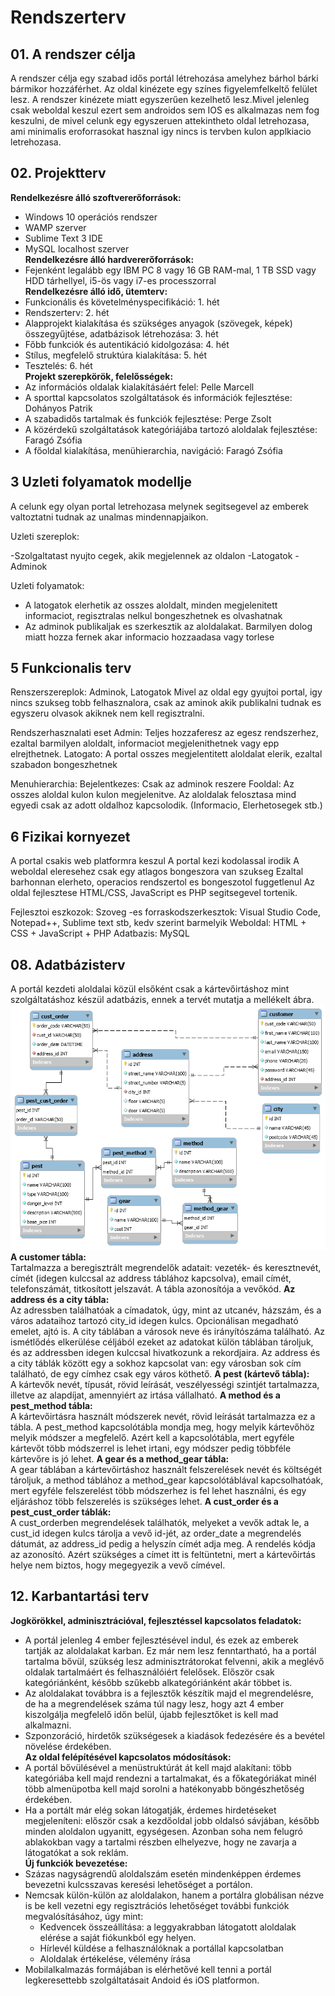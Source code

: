 # Rendszerterv
## 01. A rendszer célja
A rendszer célja egy szabad idős portál létrehozása amelyhez bárhol bárki bármikor hozzáférhet. Az oldal kinézete egy színes figyelemfelkeltő felület lesz. A rendszer kinézete miatt egyszerűen kezelhető lesz.Mivel jelenleg csak weboldal keszul ezert sem androidos sem IOS es alkalmazas nem fog keszulni, de mivel celunk egy egyszeruen attekintheto oldal letrehozasa, ami minimalis eroforrasokat hasznal igy nincs is tervben kulon applkiacio letrehozasa. 

## 02. Projektterv
**Rendelkezésre álló szoftvererőforrások:**
- Windows 10 operációs rendszer
- WAMP szerver
- Sublime Text 3 IDE
- MySQL localhost szerver  
**Rendelkezésre álló hardvererőforrások:**
- Fejenként legalább egy IBM PC 8 vagy 16 GB RAM-mal, 1 TB SSD vagy HDD tárhellyel, i5-ös vagy i7-es processzorral  
**Rendelkezésre álló idő, ütemterv:**
- Funkcionális és követelményspecifikáció: 1. hét
- Rendszerterv: 2. hét
- Alapprojekt kialakítása és szükséges anyagok (szövegek, képek) összegyűjtése, adatbázisok létrehozása: 3. hét
- Főbb funkciók és autentikáció kidolgozása: 4. hét
- Stílus, megfelelő struktúra kialakítása: 5. hét
- Tesztelés: 6. hét  
**Projekt szerepkörök, felelősségek:**
- Az információs oldalak kialakításáért felel: Pelle Marcell
- A sporttal kapcsolatos szolgáltatások és információk fejlesztése: Dohányos Patrik
- A szabadidős tartalmak és funkciók fejlesztése: Perge Zsolt
- A közérdekű szolgáltatások kategóriájába tartozó aloldalak fejlesztése: Faragó Zsófia
- A főoldal kialakítása, menühierarchia, navigáció: Faragó Zsófia

## 3 Uzleti folyamatok modellje

A celunk egy olyan portal letrehozasa melynek segitsegevel az emberek valtoztatni tudnak az unalmas mindennapjaikon.

Uzleti szereplok:

-Szolgaltatast nyujto cegek, akik megjelennek az oldalon
-Latogatok
-Adminok

Uzleti folyamatok:
- A latogatok elerhetik az osszes aloldalt, minden megjelenitett informaciot, regisztralas nelkul bongeszhetnek es olvashatnak
- Az adminok publikaljak es szerkesztik az aloldalakat. Barmilyen dolog miatt hozza fernek akar informacio hozzaadasa vagy torlese


## 5 Funkcionalis terv

Renszerszereplok: Adminok, Latogatok
Mivel az oldal egy gyujtoi portal, igy nincs szukseg tobb felhasznalora, csak az aminok akik publikalni tudnak es egyszeru olvasok akiknek nem kell regisztralni.

Rendszerhasznalati eset
Admin: Teljes hozzaferesz az egesz rendszerhez, ezaltal barmilyen aloldalt, informaciot megjelenithetnek vagy epp elrejthetnek.
Latogato: A portal osszes megjelentitett aloldalat elerik, ezaltal szabadon bongeszhetnek

Menuhierarchia:
Bejelentkezes: Csak az adminok reszere
Fooldal: Az osszes aloldal kulon kulon megjelenitve. 
		 Az aloldalak felosztasa mind egyedi csak az adott oldalhoz kapcsolodik. (Informacio, Elerhetosegek stb.)

## 6 Fizikai kornyezet
A portal csakis web platformra keszul
A portal kezi kodolassal irodik
A weboldal eleresehez csak egy atlagos bongeszora van szukseg
	Ezaltal barhonnan elerheto, operacios rendszertol es bongeszotol fuggetlenul
Az oldal fejlesztese HTML/CSS, JavaScript es PHP segitsegevel tortenik.

Fejlesztoi eszkozok:
	Szoveg -es forraskodszerkesztok: Visual Studio Code, Notepad++, Sublime text stb, kedv szerint barmelyik
	Weboldal: HTML + CSS + JavaScript + PHP
	Adatbazis: MySQL		 

## 08. Adatbázisterv
A portál kezdeti aloldalai közül elsőként csak a kártevőirtáshoz mint szolgáltatáshoz készül adatbázis, ennek a tervét mutatja a mellékelt ábra.  
![Adatbázisterv a kártevőirtáshoz](Dokumentacio_kepek/database_model.png)  
**A customer tábla:**  
Tartalmazza a beregisztrált megrendelők adatait: vezeték- és keresztnevét, címét (idegen kulccsal az address táblához kapcsolva), email címét, telefonszámát, titkosított jelszavát. A tábla azonosítója a vevőkód.
**Az address és a city tábla:**  
Az adressben találhatóak a címadatok, úgy, mint az utcanév, házszám, és a város adataihoz tartozó city_id idegen kulcs. Opcionálisan megadható emelet, ajtó is. A city táblában a városok neve és irányítószáma található. Az ismétlődés elkerülése céljából ezeket az adatokat külön táblában tároljuk, és az addressben idegen kulccsal hivatkozunk a rekordjaira. Az address és a city táblák között egy a sokhoz kapcsolat van: egy városban sok cím található, de egy címhez csak egy város köthető.
**A pest (kártevő tábla):**  
A kártevők nevét, típusát, rövid leírását, veszélyességi szintjét tartalmazza, illetve az alapdíjat, amennyiért az irtása vállalható.
**A method és a pest_method tábla:**  
A kártevőirtásra használt módszerek nevét, rövid leírását tartalmazza ez a tábla. A pest_method kapcsolótábla mondja meg, hogy melyik kártevőhöz melyik módszer a megfelelő. Azért kell a kapcsolótábla, mert egyféle kártevőt több módszerrel is lehet irtani, egy módszer pedig többféle kártevőre is jó lehet.
**A gear és a method_gear tábla:**  
A gear táblában a kártevőirtáshoz használt felszerelések nevét és költségét tároljuk, a method táblához a method_gear kapcsolótáblával kapcsolhatóak, mert egyféle felszerelést több módszerhez is fel lehet használni, és egy eljáráshoz több felszerelés is szükséges lehet.
**A cust_order és a pest_cust_order táblák:**  
A cust_orderben megrendelések találhatók, melyeket a vevők adtak le, a cust_id idegen kulcs tárolja a vevő id-jét, az order_date a megrendelés dátumát, az address_id pedig a helyszín címét adja meg. A rendelés kódja az azonosító. Azért szükséges a címet itt is feltüntetni, mert a kártevőirtás helye nem biztos, hogy megegyezik a vevő címével.

## 12. Karbantartási terv
**Jogkörökkel, adminisztrációval, fejlesztéssel kapcsolatos feladatok:**
- A portál jelenleg 4 ember fejlesztésével indul, és ezek az emberek tartják az aloldalakat karban. Ez már nem lesz fenntartható, ha a portál tartalma bővül, szükség lesz adminisztrátorokat felvenni, akik a meglévő oldalak tartalmáért és felhasználóiért felelősek. Először csak kategóriánként, később szűkebb alkategóriánként akár többet is.
- Az aloldalakat továbbra is a fejlesztők készítik majd el megrendelésre, de ha a megrendelések száma túl nagy lesz, hogy azt 4 ember kiszolgálja megfelelő időn belül, újabb fejlesztőket is kell mad alkalmazni.
- Szponzoráció, hirdetők szükségesek a kiadások fedezésére és a bevétel növelése érdekében.  
**Az oldal felépítésével kapcsolatos módosítások:**
- A portál bővülésével a menüstruktúrát át kell majd alakítani: több kategóriába kell majd rendezni a tartalmakat, és a főkategóriákat minél több almenüpotba kell majd sorolni a hatékonyabb böngészhetőség érdekében.
- Ha a portált már elég sokan látogatják, érdemes hirdetéseket megjeleníteni: először csak a kezdőoldal jobb oldalsó sávjában, később minden aloldalon ugyanitt, egységesen. Azonban soha nem felugró ablakokban vagy a tartalmi részben elhelyezve, hogy ne zavarja a látogatókat a sok reklám.  
**Új funkciók bevezetése:**
- Százas nagyságrendű aloldalszám esetén mindenképpen érdemes bevezetni kulcsszavas keresési lehetőséget a portálon.
- Nemcsak külön-külön az aloldalakon, hanem a portálra globálisan nézve is be kell vezetni egy regisztrációs lehetőséget további funkciók megvalósításához, úgy mint:
	- Kedvencek összeállítása: a leggyakrabban látogatott aloldalak elérése a saját fiókunkból egy helyen.
	- Hírlevél küldése a felhasználóknak a portállal kapcsolatban
	- Aloldalak értékelése, vélemény írása
- Mobilalkalmazás formájában is elérhetővé kell tenni a portál legkeresettebb szolgáltatásait Andoid és iOS platformon.